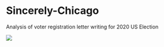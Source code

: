 # Sincerely-Chicago
Analysis of voter registration letter writing for 2020 US Election


![](https://github.com/madelinekinnaird/Sincerely-Chicago/tree/main/TX-HD-52/TX-HD-52_files/figure-gfm/Capture.JPG)
